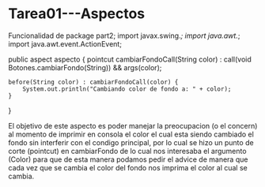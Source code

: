 # Tarea01---Aspectos

Funcionalidad de 
package part2;
import javax.swing.*;
import java.awt.*;
import java.awt.event.ActionEvent;

public aspect aspecto {
    pointcut cambiarFondoCall(String color) :
        call(void Botones.cambiarFondo(String)) && args(color);

    before(String color) : cambiarFondoCall(color) {
        System.out.println("Cambiando color de fondo a: " + color);
    }
}

El objetivo de este aspecto es poder manejar la preocupacion (o el concern) al momento de imprimir en consola el color el cual esta siendo cambiado el fondo sin interferir con el condigo principal, por lo cual se hizo un punto de corte (pointcut) en cambiarFondo de lo cual nos interesaba el argumento (Color) para que de esta manera podamos pedir el advice de manera que cada vez que se cambia el color del fondo nos imprima el color al cual se cambia. 
